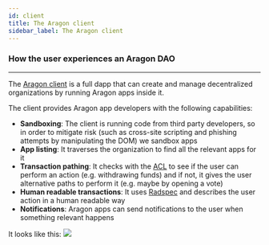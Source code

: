 ```yaml
---
id: client
title: The Aragon client
sidebar_label: The Aragon client
---
```


### How the user experiences an Aragon DAO
---

The [Aragon client](https://github.com/aragon/aragon) is a full dapp that can create and manage decentralized organizations by running Aragon apps inside it.

The client provides Aragon app developers with the following capabilities:
- **Sandboxing**: The client is running code from third party developers, so in order to mitigate risk (such as cross-site scripting and phishing attempts by manipulating the DOM) we sandbox apps
- **App listing**: It traverses the organization to find all the relevant apps for it
- **Transaction pathing**: It checks with the [ACL](acl-intro.md) to see if the user can perform an action (e.g. withdrawing funds) and if not, it gives the user alternative paths to perform it (e.g. maybe by opening a vote)
- **Human readable transactions**: It uses [Radspec](human-readable-txs.md) and describes the user action in a human readable way
- **Notifications**: Aragon apps can send notifications to the user when something relevant happens

It looks like this:
![](https://raw.githubusercontent.com/aragon/aragon-wiki/master/docs/press/press-kit/screenshots/0.5/aragon_core_v05_beta_home04.png)